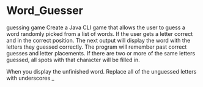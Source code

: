 # Word_Guesser
guessing game
Create a Java CLI game that allows the user to guess a word randomly picked from a list of words. If the user gets a letter correct and in the correct position. The next output will display the word with the letters they guessed correctly. The program will remember past correct guesses and letter placements. If there are two or more of the same letters guessed, all spots with that character will be filled in.

When you display the unfinished word. Replace all of the unguessed letters with underscores _

